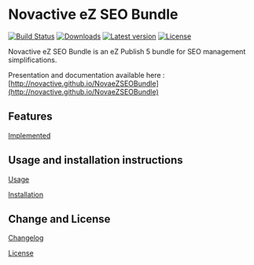 # Novactive eZ SEO Bundle

[![Build Status](https://img.shields.io/travis/Novactive/NovaeZSEOBundle.svg?style=flat-square&branch=master)](https://travis-ci.org/Novactive/NovaeZSEOBundle)
[![Downloads](https://img.shields.io/packagist/dt/novactive/ezseobundle.svg?style=flat-square)](https://packagist.org/packages/novactive/ezseobundle/stats)
[![Latest version](https://img.shields.io/github/release/Novactive/NovaeZSEOBundle.svg?style=flat-square)](https://github.com/Novactive/NovaeZSEOBundle/releases)
[![License](https://img.shields.io/packagist/l/novactive/ezseobundle.svg?style=flat-square)](LICENSE)

Novactive eZ SEO Bundle is an eZ Publish 5 bundle for SEO management simplifications.

Presentation and documentation available here : [http://novactive.github.io/NovaeZSEOBundle](http://novactive.github.io/NovaeZSEOBundle)


## Features

[Implemented](Resources/doc/FEATURES.md)

## Usage and installation instructions

[Usage](Resources/doc/USAGE.md)

[Installation](Resources/doc/INSTALL.md)

Change and License
------------------

[Changelog](Resources/doc/CHANGELOG.md)

[License](LICENSE)
